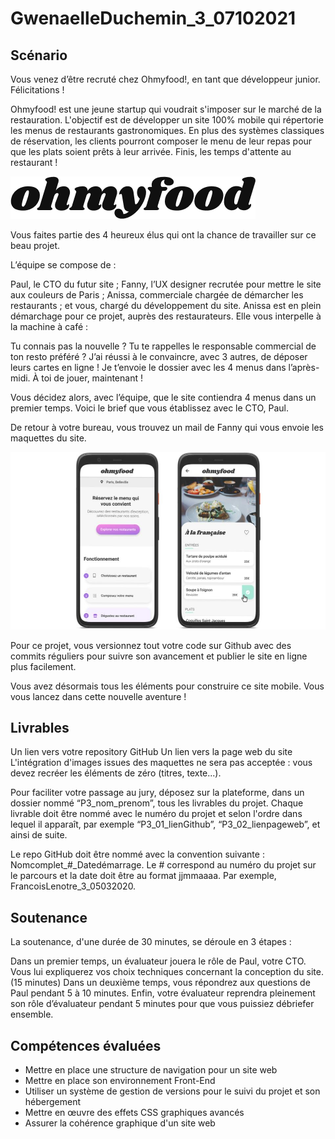 # GwenaelleDuchemin_3_07102021

## Scénario
Vous venez d’être recruté chez Ohmyfood!, en tant que développeur junior. Félicitations !

Ohmyfood! est une jeune startup qui voudrait s'imposer sur le marché de la restauration. L'objectif est de développer un site 100% mobile qui répertorie les menus de restaurants gastronomiques. En plus des systèmes classiques de réservation, les clients pourront composer le menu de leur repas pour que les plats soient prêts à leur arrivée. Finis, les temps d'attente au restaurant !

![Desktop - 2](https://github.com/Stealian/GwenaelleDuchemin_3_07102021/blob/main/Images-Maquettes/README_Logo.png)

Vous faites partie des 4 heureux élus qui ont la chance de travailler sur ce beau projet.

L’équipe se compose de :

Paul, le CTO du futur site ;
Fanny, l’UX designer recrutée pour mettre le site aux couleurs de Paris ;
Anissa, commerciale chargée de démarcher les restaurants ;
et vous, chargé du développement du site.
Anissa est en plein démarchage pour ce projet, auprès des restaurateurs. Elle vous interpelle à la machine à café :

Tu connais pas la nouvelle ? Tu te rappelles le responsable commercial de ton resto préféré ? J’ai réussi à le convaincre, avec 3 autres, de déposer leurs cartes en ligne ! Je t’envoie le dossier avec les 4 menus dans l’après-midi. À toi de jouer, maintenant !

Vous décidez alors, avec l’équipe, que le site contiendra 4 menus dans un premier temps. Voici le brief que vous établissez avec le CTO, Paul.

De retour à votre bureau, vous trouvez un mail de Fanny qui vous envoie les maquettes du site.

 ![Desktop - 2](https://github.com/Stealian/GwenaelleDuchemin_3_07102021/blob/main/Images-Maquettes/README_Maquettes-Ohmyfood.jpg)

Pour ce projet, vous versionnez tout votre code sur Github avec des commits réguliers pour suivre son avancement et publier le site en ligne plus facilement.

Vous avez désormais tous les éléments pour construire ce site mobile. Vous vous lancez dans cette nouvelle aventure !


## Livrables
Un lien vers votre repository GitHub
Un lien vers la page web du site
L'intégration d'images issues des maquettes ne sera pas acceptée : vous devez recréer les éléments de zéro (titres, texte...).

Pour faciliter votre passage au jury, déposez sur la plateforme, dans un dossier nommé “P3_nom_prenom”, tous les livrables du projet. Chaque livrable doit être nommé avec le numéro du projet et selon l'ordre dans lequel il apparaît, par exemple “P3_01_lienGithub”, “P3_02_lienpageweb”, et ainsi de suite.

Le repo GitHub doit être nommé avec la convention suivante : Nomcomplet_#_Datedémarrage. Le # correspond au numéro du projet sur le parcours et la date doit être au format jjmmaaaa. Par exemple, FrancoisLenotre_3_05032020.

## Soutenance
La soutenance, d'une durée de 30 minutes,  se déroule en 3 étapes :

Dans un premier temps, un évaluateur jouera le rôle de Paul, votre CTO. Vous lui expliquerez vos choix techniques concernant la conception du site. (15 minutes)
Dans un deuxième temps, vous répondrez aux questions de Paul pendant 5 à 10 minutes.
Enfin, votre évaluateur reprendra pleinement son rôle d’évaluateur pendant 5 minutes pour que vous puissiez débriefer ensemble.

## Compétences évaluées
- Mettre en place une structure de navigation pour un site web
- Mettre en place son environnement Front-End
- Utiliser un système de gestion de versions pour le suivi du projet et son hébergement
- Mettre en œuvre des effets CSS graphiques avancés
- Assurer la cohérence graphique d'un site web
